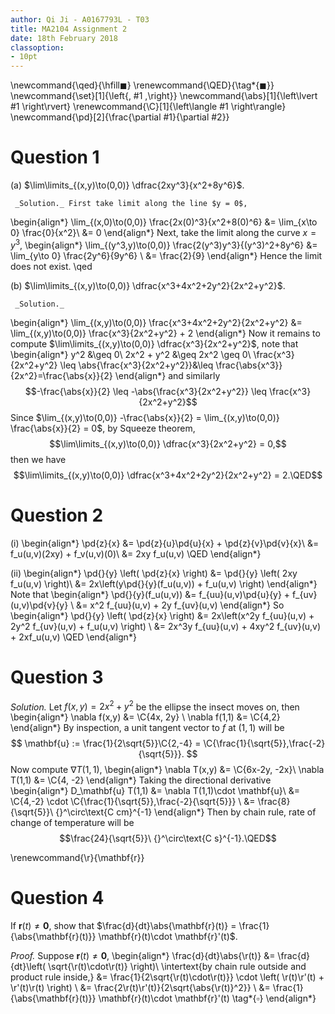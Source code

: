 ```yaml
---
author: Qi Ji - A0167793L - T03
title: MA2104 Assignment 2
date: 18th February 2018
classoption:
- 10pt
---
```


\newcommand{\qed}{\hfill$\blacksquare$}
\renewcommand{\QED}{\tag*{$\blacksquare$}}
\newcommand{\set}[1]{\left\{\, #1 \,\right\}}
\newcommand{\abs}[1]{\left\lvert #1 \right\rvert}
\renewcommand{\C}[1]{\left\langle #1 \right\rangle}
\newcommand{\pd}[2]{\frac{\partial #1}{\partial #2}}

# Question 1
(a)  $\lim\limits_{(x,y)\to(0,0)} \dfrac{2xy^3}{x^2+8y^6}$.

     _Solution._ First take limit along the line $y = 0$,
\begin{align*}
    \lim_{(x,0)\to(0,0)} \frac{2x(0)^3}{x^2+8(0)^6}
    &= \lim_{x\to 0} \frac{0}{x^2}\\
    &= 0
\end{align*}
Next, take the limit along the curve $x = y^3$,
\begin{align*}
    \lim_{(y^3,y)\to(0,0)} \frac{2(y^3)y^3}{(y^3)^2+8y^6}
    &= \lim_{y\to 0} \frac{2y^6}{9y^6}  \\
    &= \frac{2}{9}
\end{align*}
Hence the limit does not exist. \qed

(b)  $\lim\limits_{(x,y)\to(0,0)} \dfrac{x^3+4x^2+2y^2}{2x^2+y^2}$.

     _Solution._
\begin{align*}
    \lim_{(x,y)\to(0,0)} \frac{x^3+4x^2+2y^2}{2x^2+y^2}
    &= \lim_{(x,y)\to(0,0)} \frac{x^3}{2x^2+y^2} + 2
\end{align*}
Now it remains to compute $\lim\limits_{(x,y)\to(0,0)} \dfrac{x^3}{2x^2+y^2}$,
note that
\begin{align*}
    y^2 &\geq 0\\
    2x^2 + y^2 &\geq 2x^2 \geq 0\\
    \frac{x^3}{2x^2+y^2} \leq \abs{\frac{x^3}{2x^2+y^2}}&\leq \frac{\abs{x^3}}{2x^2}=\frac{\abs{x}}{2}
\end{align*}
and similarly $$-\frac{\abs{x}}{2} \leq -\abs{\frac{x^3}{2x^2+y^2}} \leq \frac{x^3}{2x^2+y^2}$$
Since $\lim_{(x,y)\to(0,0)} -\frac{\abs{x}}{2} = \lim_{(x,y)\to(0,0)} \frac{\abs{x}}{2} = 0$,
by Squeeze theorem,
$$\lim\limits_{(x,y)\to(0,0)} \dfrac{x^3}{2x^2+y^2} = 0,$$
then we have
$$\lim\limits_{(x,y)\to(0,0)} \dfrac{x^3+4x^2+2y^2}{2x^2+y^2} = 2.\QED$$

# Question 2
(i)   \begin{align*}
    \pd{z}{x} &= \pd{z}{u}\pd{u}{x} + \pd{z}{v}\pd{v}{x}\\
    &= f_u(u,v)(2xy) + f_v(u,v)(0)\\
    &= 2xy f_u(u,v) \QED
\end{align*}

(ii)  \begin{align*}
    \pd{}{y} \left( \pd{z}{x} \right) &= \pd{}{y} \left( 2xy f_u(u,v) \right)\\
    &= 2x\left(y\pd{}{y}(f_u(u,v)) + f_u(u,v) \right)
\end{align*}
Note that
\begin{align*}
    \pd{}{y}(f_u(u,v)) &= f_{uu}(u,v)\pd{u}{y} + f_{uv}(u,v)\pd{v}{y}   \\
    &= x^2 f_{uu}(u,v) + 2y f_{uv}(u,v)
\end{align*}
So
\begin{align*}
    \pd{}{y} \left( \pd{z}{x} \right)
    &= 2x\left(x^2y f_{uu}(u,v) + 2y^2 f_{uv}(u,v) + f_u(u,v) \right)   \\
    &= 2x^3y f_{uu}(u,v) + 4xy^2 f_{uv}(u,v) + 2xf_u(u,v) \QED
\end{align*}

# Question 3
*Solution.*
Let $f(x,y) = 2x^2 + y^2$ be the ellipse the insect moves on, then
\begin{align*}
    \nabla f(x,y) &= \C{4x, 2y}  \\
    \nabla f(1,1) &= \C{4,2}
\end{align*}
By inspection, a unit tangent vector to $f$ at $(1,1)$ will be
$$ \mathbf{u} := \frac{1}{2\sqrt{5}}\C{2,-4} = \C{\frac{1}{\sqrt{5}},\frac{-2}{\sqrt{5}}}. $$
Now compute $\nabla T(1,1)$,
\begin{align*}
    \nabla T(x,y) &= \C{6x-2y, -2x}\\
    \nabla T(1,1) &= \C{4, -2}
\end{align*}
Taking the directional derivative
\begin{align*}
    D_\mathbf{u} T(1,1) &= \nabla T(1,1)\cdot \mathbf{u}\\
    &= \C{4,-2} \cdot \C{\frac{1}{\sqrt{5}},\frac{-2}{\sqrt{5}}}    \\
    &= \frac{8}{\sqrt{5}}\ {}^\circ\text{C cm}^{-1}
\end{align*}
Then by chain rule, rate of change of temperature will be
$$\frac{24}{\sqrt{5}}\ {}^\circ\text{C s}^{-1}.\QED$$


\renewcommand{\r}{\mathbf{r}}
# Question 4
If $\mathbf{r}(t) \ne \mathbf{0}$, show that $\frac{d}{dt}\abs{\mathbf{r}(t)}
= \frac{1}{\abs{\mathbf{r}(t)}} \mathbf{r}(t)\cdot \mathbf{r}'(t)$.

*Proof.*
Suppose $\mathbf{r}(t) \ne \mathbf{0}$,
\begin{align*}
    \frac{d}{dt}\abs{\r(t)} &=
    \frac{d}{dt}\left( \sqrt{\r(t)\cdot\r(t)} \right)\\
    \intertext{by chain rule outside and product rule inside,}
    &= \frac{1}{2\sqrt{\r(t)\cdot\r(t)}} \cdot \left( \r(t)\r'(t) + \r'(t)\r(t) \right) \\
    &= \frac{2\r(t)\r'(t)}{2\sqrt{\abs{\r(t)}^2}}   \\
    &= \frac{1}{\abs{\mathbf{r}(t)}} \mathbf{r}(t)\cdot \mathbf{r}'(t)
    \tag*{$\square$}
\end{align*}

